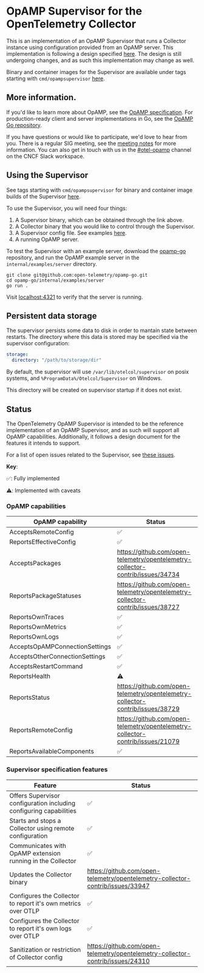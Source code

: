 # OpAMP Supervisor for the OpenTelemetry Collector

This is an implementation of an OpAMP Supervisor that runs a Collector instance using configuration provided from an OpAMP server. This implementation
is following a design specified [here](./specification/README.md).
The design is still undergoing changes, and as such this implementation may change as well.

Binary and container images for the Supervisor are available under tags starting with `cmd/opampsupervisor` [here](https://github.com/open-telemetry/opentelemetry-collector-releases/tags).

## More information.

If you'd like to learn more about OpAMP, see the
[OpAMP specification](https://github.com/open-telemetry/opamp-spec/blob/main/specification.md#open-agent-management-protocol).
For production-ready client and server implementations in Go, see the
[OpAMP Go repository](https://github.com/open-telemetry/opamp-go).

If you have questions or would like to participate, we'd love to hear from you.
There is a regular SIG meeting, see the
[meeting notes](https://docs.google.com/document/d/19WA5-ex8rNFIBIyVb5VqMXfWNmUQwppGhN8zBeNG0f4)
for more information. You can also get in touch with us in the
[#otel-opamp](https://cloud-native.slack.com/archives/C02J58HR58R) channel on
the CNCF Slack workspace.

## Using the Supervisor

See tags starting with `cmd/opampsupervisor` for binary and container image
builds of the Supervisor
[here](https://github.com/open-telemetry/opentelemetry-collector-releases/tags).

To use the Supervisor, you will need four things:

1. A Supervisor binary, which can be obtained through the link above.
2. A Collector binary that you would like to control through the Supervisor.
3. A Supervisor config file. See examples [here](./examples/).
4. A running OpAMP server.

To test the Supervisor with an example server, download the
[opamp-go](https://github.com/open-telemetry/opamp-go) repository, and run the
OpAMP example server in the `internal/examples/server` directory.

   ```shell
   git clone git@github.com:open-telemetry/opamp-go.git
   cd opamp-go/internal/examples/server
   go run .
   ```

   Visit [localhost:4321](http://localhost:4321) to verify that the server is running.


## Persistent data storage

The supervisor persists some data to disk in order to mantain state between restarts. The directory where this data is stored may be specified via the supervisor configuration:
```yaml
storage:
  directory: "/path/to/storage/dir"
```

By default, the supervisor will use `/var/lib/otelcol/supervisor` on posix systems, and `%ProgramData%/Otelcol/Supervisor` on Windows.

This directory will be created on supervisor startup if it does not exist.

## Status

The OpenTelemetry OpAMP Supervisor is intended to be the reference
implementation of an OpAMP Supervisor, and as such will support all OpAMP
capabilities. Additionally, it follows a design document for the features it
intends to support.

For a list of open issues related to the Supervisor, see [these issues](https://github.com/open-telemetry/opentelemetry-collector-contrib/issues?q=is%3Aopen+is%3Aissue+label%3Acmd%2Fopampsupervisor).

**Key**:

✅: Fully implemented

⚠️: Implemented with caveats

### OpAMP capabilities

| OpAMP capability               | Status                                                                           |
|--------------------------------|----------------------------------------------------------------------------------|
| AcceptsRemoteConfig            | ✅                                                                               |
| ReportsEffectiveConfig         | ✅                                                                               |
| AcceptsPackages                | <https://github.com/open-telemetry/opentelemetry-collector-contrib/issues/34734> |
| ReportsPackageStatuses         | <https://github.com/open-telemetry/opentelemetry-collector-contrib/issues/38727> |
| ReportsOwnTraces               | ✅                                                                               |
| ReportsOwnMetrics              | ✅                                                                               |
| ReportsOwnLogs                 | ✅                                                                               |
| AcceptsOpAMPConnectionSettings | ✅                                                                               |
| AcceptsOtherConnectionSettings | ✅                                                                               |
| AcceptsRestartCommand          | ✅                                                                               |
| ReportsHealth                  | ⚠️                                                                               |
| ReportsStatus                  | <https://github.com/open-telemetry/opentelemetry-collector-contrib/issues/38729> |
| ReportsRemoteConfig            | <https://github.com/open-telemetry/opentelemetry-collector-contrib/issues/21079> |
| ReportsAvailableComponents     | ✅                                                                               |

### Supervisor specification features

| Feature                                                            | Status                                                                           |
|--------------------------------------------------------------------|----------------------------------------------------------------------------------|
| Offers Supervisor configuration including configuring capabilities | ✅                                                                               |
| Starts and stops a Collector using remote configuration            | ✅                                                                               |
| Communicates with OpAMP extension running in the Collector         | ✅                                                                               |
| Updates the Collector binary                                       | <https://github.com/open-telemetry/opentelemetry-collector-contrib/issues/33947> |
| Configures the Collector to report it's own metrics over OTLP      | ✅                                                                               |
| Configures the Collector to report it's own logs over OTLP         | ✅                                                                               |
| Sanitization or restriction of Collector config                    | <https://github.com/open-telemetry/opentelemetry-collector-contrib/issues/24310> |
